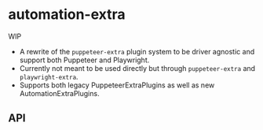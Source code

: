 # automation-extra

WIP

- A rewrite of the `puppeteer-extra` plugin system to be driver agnostic and support both Puppeteer and Playwright.
- Currently not meant to be used directly but through `puppeteer-extra` and `playwright-extra`.
- Supports both legacy PuppeteerExtraPlugins as well as new AutomationExtraPlugins.

## API

